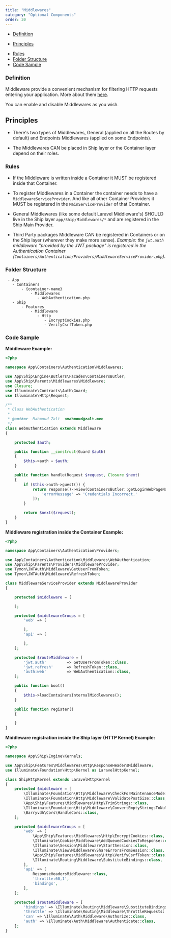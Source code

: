 ```yaml
---
title: "Middlewares"
category: "Optional Components"
order: 30
---
```


* [Definition](#definition)
- [Principles](#principles)
* [Rules](#rules)
* [Folder Structure](#folder-structure)
* [Code Sample](#code-sample)

<a name="definition"></a>

### Definition

Middleware provide a convenient mechanism for filtering HTTP requests entering your application. More about them [here](https://laravel.com/docs/middleware).

You can enable and disable Middlewares as you wish.

<a name="principles"></a>

## Principles

- There's two types of Middlewares, General (applied on all the Routes by default) and Endpoints Middlewares (applied on some Endpoints).

- The Middlewares CAN be placed in Ship layer or the Container layer depend on their roles.

<a name="rules"></a>

### Rules

- If the Middleware is written inside a Container it MUST be registered inside that Container.

- To register Middlewares in a Container the container needs to have a `MiddlewareServiceProvider`. And like all other Container Providers it MUST be registered in the `MainServiceProvider` of that Container.

- General Middlewares (like some default Laravel Middleware's) SHOULD live in the Ship layer `app/Ship/Middlewares/*` and are registered in the Ship Main Provider.

- Third Party packages Middleware CAN be registered in Containers or on the Ship layer (wherever they make more sense).
_Example: the `jwt.auth` middleware "provided by the JWT package" is registered in the Authentication Container (`Containers/Authentication/Providers/MiddlewareServiceProvider.php`)_.

<a name="folder-structure"></a>

### Folder Structure

```
 - App
   - Containers
       - {container-name}
           - Middlewares
              - WebAuthentication.php
   - Ship
       - Features
           - Middleware
              - Http
                 - EncryptCookies.php
                 - VerifyCsrfToken.php
```

<a name="code-sample"></a>

### Code Sample

**Middleware Example:**

```php
<?php

namespace App\Containers\Authentication\Middlewares;

use App\Ship\Engine\Butlers\Facades\ContainersButler;
use App\Ship\Parents\Middlewares\Middleware;
use Closure;
use Illuminate\Contracts\Auth\Guard;
use Illuminate\Http\Request;

/**
 * Class WebAuthentication
 *
 * @author  Mahmoud Zalt  <mahmoud@zalt.me>
 */
class WebAuthentication extends Middleware
{

    protected $auth;

    public function __construct(Guard $auth)
    {
        $this->auth = $auth;
    }

    public function handle(Request $request, Closure $next)
    {
        if ($this->auth->guest()) {
            return response()->view(ContainersButler::getLoginWebPageName(), [
                'errorMessage' => 'Credentials Incorrect.'
            ]);
        }

        return $next($request);
    }
}

```


**Middleware registration inside the Container Example:**

```php
<?php

namespace App\Containers\Authentication\Providers;

use App\Containers\Authentication\Middlewares\WebAuthentication;
use App\Ship\Parents\Providers\MiddlewareProvider;
use Tymon\JWTAuth\Middleware\GetUserFromToken;
use Tymon\JWTAuth\Middleware\RefreshToken;

class MiddlewareServiceProvider extends MiddlewareProvider
{

    protected $middleware = [

    ];

    protected $middlewareGroups = [
        'web' => [

        ],
        'api' => [

        ],
    ];

    protected $routeMiddleware = [
        'jwt.auth'         => GetUserFromToken::class,
        'jwt.refresh'      => RefreshToken::class,
        'auth:web'         => WebAuthentication::class,
    ];

    public function boot()
    {
        $this->loadContainersInternalMiddlewares();
    }

    public function register()
    {

    }
}
```


**Middleware registration inside the Ship layer (HTTP Kernel) Example:**

```php
<?php

namespace App\Ship\Engine\Kernels;

use App\Ship\Features\Middlewares\Http\ResponseHeadersMiddleware;
use Illuminate\Foundation\Http\Kernel as LaravelHttpKernel;

class ShipHttpKernel extends LaravelHttpKernel
{
    protected $middleware = [
        \Illuminate\Foundation\Http\Middleware\CheckForMaintenanceMode::class,
        \Illuminate\Foundation\Http\Middleware\ValidatePostSize::class,
        \App\Ship\Features\Middlewares\Http\TrimStrings::class,
        \Illuminate\Foundation\Http\Middleware\ConvertEmptyStringsToNull::class,
        \Barryvdh\Cors\HandleCors::class,
    ];

    protected $middlewareGroups = [
        'web' => [
            \App\Ship\Features\Middlewares\Http\EncryptCookies::class,
            \Illuminate\Cookie\Middleware\AddQueuedCookiesToResponse::class,
            \Illuminate\Session\Middleware\StartSession::class,
            \Illuminate\View\Middleware\ShareErrorsFromSession::class,
            \App\Ship\Features\Middlewares\Http\VerifyCsrfToken::class,
            \Illuminate\Routing\Middleware\SubstituteBindings::class,
        ],
        'api' => [
            ResponseHeadersMiddleware::class,
            'throttle:60,1',
            'bindings',
        ],
    ];

    protected $routeMiddleware = [
        'bindings' => \Illuminate\Routing\Middleware\SubstituteBindings::class,
        'throttle' => \Illuminate\Routing\Middleware\ThrottleRequests::class,
        'can' => \Illuminate\Auth\Middleware\Authorize::class,
        'auth' => \Illuminate\Auth\Middleware\Authenticate::class,
    ];
}
```
